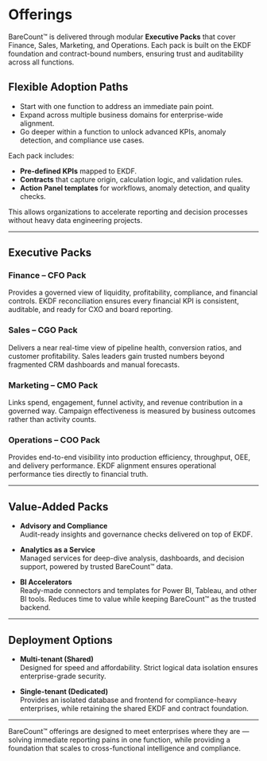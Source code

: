 # Offerings  

BareCount™ is delivered through modular **Executive Packs** that cover Finance, Sales, Marketing, and Operations. Each pack is built on the EKDF foundation and contract-bound numbers, ensuring trust and auditability across all functions.  

## Flexible Adoption Paths  
- Start with one function to address an immediate pain point.  
- Expand across multiple business domains for enterprise-wide alignment.  
- Go deeper within a function to unlock advanced KPIs, anomaly detection, and compliance use cases.  

Each pack includes:  
- **Pre-defined KPIs** mapped to EKDF.  
- **Contracts** that capture origin, calculation logic, and validation rules.  
- **Action Panel templates** for workflows, anomaly detection, and quality checks.  

This allows organizations to accelerate reporting and decision processes without heavy data engineering projects.  

---

## Executive Packs  

### Finance – CFO Pack  
Provides a governed view of liquidity, profitability, compliance, and financial controls. EKDF reconciliation ensures every financial KPI is consistent, auditable, and ready for CXO and board reporting.  

### Sales – CGO Pack  
Delivers a near real-time view of pipeline health, conversion ratios, and customer profitability. Sales leaders gain trusted numbers beyond fragmented CRM dashboards and manual forecasts.  

### Marketing – CMO Pack  
Links spend, engagement, funnel activity, and revenue contribution in a governed way. Campaign effectiveness is measured by business outcomes rather than activity counts.  

### Operations – COO Pack  
Provides end-to-end visibility into production efficiency, throughput, OEE, and delivery performance. EKDF alignment ensures operational performance ties directly to financial truth.  

---

## Value-Added Packs  

- **Advisory and Compliance**  
  Audit-ready insights and governance checks delivered on top of EKDF.  

- **Analytics as a Service**  
  Managed services for deep-dive analysis, dashboards, and decision support, powered by trusted BareCount™ data.  

- **BI Accelerators**  
  Ready-made connectors and templates for Power BI, Tableau, and other BI tools. Reduces time to value while keeping BareCount™ as the trusted backend.  

---

## Deployment Options  

- **Multi-tenant (Shared)**  
  Designed for speed and affordability. Strict logical data isolation ensures enterprise-grade security.  

- **Single-tenant (Dedicated)**  
  Provides an isolated database and frontend for compliance-heavy enterprises, while retaining the shared EKDF and contract foundation.  

---

BareCount™ offerings are designed to meet enterprises where they are — solving immediate reporting pains in one function, while providing a foundation that scales to cross-functional intelligence and compliance.
